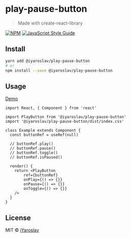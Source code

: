 # play-pause-button

> Made with create-react-library

[![NPM](https://img.shields.io/npm/v/@iyaroslav/play-pause-button.svg)](https://www.npmjs.com/package/@iyaroslav/play-pause-button) [![JavaScript Style Guide](https://img.shields.io/badge/code_style-standard-brightgreen.svg)](https://standardjs.com)

## Install

```bash
yarn add @iyaroslav/play-pause-button
# or
npm install --save @iyaroslav/play-pause-button
```

## Usage

[Demo](https://iyaroslav.github.io/play-pause-button/)

```tsx
import React, { Component } from 'react'

import PlayButton from '@iyaroslav/play-pause-button'
import '@iyaroslav/play-pause-button/dist/index.css'

class Example extends Component {
  const buttonRef = useRef(null)

  // buttonRef.play()
  // buttonRef.pause()
  // buttonRef.toggle()
  // buttonRef.isPaused()

  render() {
    return <PlayButton
        ref={buttonRef}
        onPlay={() => {}}
        onPause={() => {}}
        onToggle={() => {}}
    />
  }
}
```

## License

MIT © [iYaroslav](https://github.com/iYaroslav)
